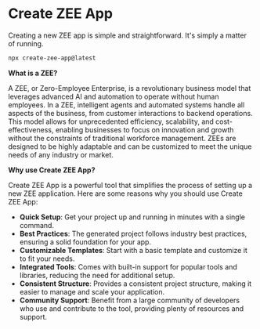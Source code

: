 # Create ZEE App

Creating a new ZEE app is simple and straightforward. It's simply a matter of running.


```sh
npx create-zee-app@latest
```

**What is a ZEE?**

A ZEE, or Zero-Employee Enterprise, is a revolutionary business model that leverages advanced AI and automation to operate without human employees. In a ZEE, intelligent agents and automated systems handle all aspects of the business, from customer interactions to backend operations. This model allows for unprecedented efficiency, scalability, and cost-effectiveness, enabling businesses to focus on innovation and growth without the constraints of traditional workforce management. ZEEs are designed to be highly adaptable and can be customized to meet the unique needs of any industry or market.


**Why use Create ZEE App?**

Create ZEE App is a powerful tool that simplifies the process of setting up a new ZEE application. Here are some reasons why you should use Create ZEE App:

- **Quick Setup**: Get your project up and running in minutes with a single command.
- **Best Practices**: The generated project follows industry best practices, ensuring a solid foundation for your app.
- **Customizable Templates**: Start with a basic template and customize it to fit your needs.
- **Integrated Tools**: Comes with built-in support for popular tools and libraries, reducing the need for additional setup.
- **Consistent Structure**: Provides a consistent project structure, making it easier to manage and scale your application.
- **Community Support**: Benefit from a large community of developers who use and contribute to the tool, providing plenty of resources and support.
